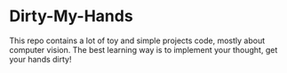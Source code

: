 # Dirty-My-Hands
This repo contains a lot of toy and simple projects code, mostly about computer vision. The best learning way is to implement your thought, get your hands dirty!

